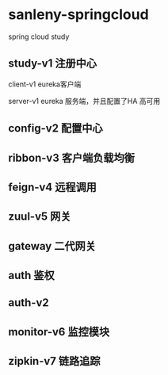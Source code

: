 # sanleny-springcloud
spring cloud study

## study-v1    注册中心

client-v1  eureka客户端

server-v1 eureka 服务端，并且配置了HA 高可用

## config-v2   配置中心

## ribbon-v3  客户端负载均衡

## feign-v4   远程调用

## zuul-v5   网关

## gateway   二代网关

## auth    鉴权

## auth-v2

## monitor-v6   监控模块

## zipkin-v7   链路追踪